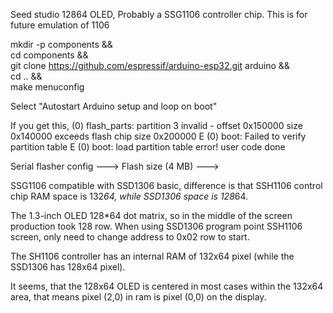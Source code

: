 Seed studio 12864 OLED, 
Probably a SSG1106 controller chip.
This is for future emulation of 1106

mkdir -p components && \
cd components && \
git clone https://github.com/espressif/arduino-esp32.git arduino && \
cd .. && \
make menuconfig

Select     "Autostart Arduino setup and loop on boot"

If you get this,
 (0) flash_parts: partition 3 invalid - offset 0x150000 size 0x140000 exceeds flash chip size 0x200000
E (0) boot: Failed to verify partition table
E (0) boot: load partition table error!
user code done

 Serial flasher config  ---> 
   Flash size (4 MB)  --->        





SSG1106 compatible with SSD1306 basic, difference is that SSH1106 control chip RAM space is 132*64, while SSD1306 space is 128*64.

The 1.3-inch OLED 128*64 dot matrix, so in the middle of the screen production took 128 row. When using SSD1306 program point SSH1106 screen, only need to change address to 0x02 row to start.

The SH1106 controller has an internal RAM of 132x64 pixel (while the SSD1306 has 128x64 pixel).

It seems, that the 128x64 OLED is centered in most cases within the 132x64 area, that means pixel (2,0) in ram is pixel (0,0) on the display.